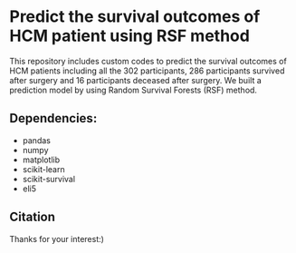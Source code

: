 # Predict the survival outcomes of HCM patient using RSF method
This repository includes custom codes to predict the survival outcomes of HCM patients including all the 302 participants, 286 participants survived after surgery and 16 participants deceased after surgery. We built a prediction model by using Random Survival Forests (RSF) method.
## Dependencies:
- pandas
- numpy
- matplotlib
- scikit-learn
- scikit-survival
- eli5
## Citation

Thanks for your interest:)
